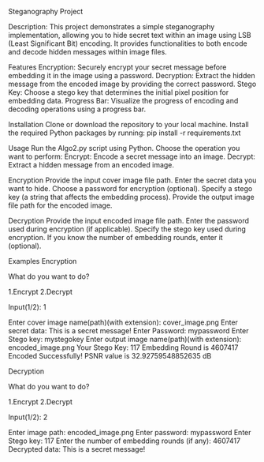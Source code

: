 Steganography Project

Description:
This project demonstrates a simple steganography implementation, allowing you to hide secret text within an image using LSB (Least Significant Bit) encoding. It provides functionalities to both encode and decode hidden messages within image files.

Features
Encryption: Securely encrypt your secret message before embedding it in the image using a password.
Decryption: Extract the hidden message from the encoded image by providing the correct password.
Stego Key: Choose a stego key that determines the initial pixel position for embedding data.
Progress Bar: Visualize the progress of encoding and decoding operations using a progress bar.

Installation
Clone or download the repository to your local machine.
Install the required Python packages by running: pip install -r requirements.txt

Usage
Run the Algo2.py script using Python.
Choose the operation you want to perform:
Encrypt: Encode a secret message into an image.
Decrypt: Extract a hidden message from an encoded image.

Encryption
Provide the input cover image file path.
Enter the secret data you want to hide.
Choose a password for encryption (optional).
Specify a stego key (a string that affects the embedding process).
Provide the output image file path for the encoded image.

Decryption
Provide the input encoded image file path.
Enter the password used during encryption (if applicable).
Specify the stego key used during encryption.
If you know the number of embedding rounds, enter it (optional).

Examples
Encryption

What do you want to do?

1.Encrypt
2.Decrypt

Input(1/2): 1

Enter cover image name(path)(with extension): cover_image.png
Enter secret data: This is a secret message!
Enter Password: mypassword
Enter Stego key: mystegokey
Enter output image name(path)(with extension): encoded_image.png
Your Stego Key: 117
Embedding Round is 4607417
Encoded Successfully!
PSNR value is 32.92759548852635 dB

Decryption

What do you want to do?

1.Encrypt
2.Decrypt

Input(1/2): 2

Enter image path: encoded_image.png
Enter password: mypassword
Enter Stego key: 117
Enter the number of embedding rounds (if any): 4607417
Decrypted data: This is a secret message!

